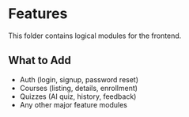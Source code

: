 # Features

This folder contains logical modules for the frontend.

## What to Add
- Auth (login, signup, password reset)
- Courses (listing, details, enrollment)
- Quizzes (AI quiz, history, feedback)
- Any other major feature modules
